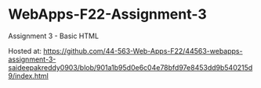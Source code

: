 # WebApps-F22-Assignment-3
Assignment 3 - Basic HTML


Hosted at: https://github.com/44-563-Web-Apps-F22/44563-webapps-assignment-3-saideepakreddy0903/blob/901a1b95d0e6c04e78bfd97e8453dd9b540215d9/index.html
